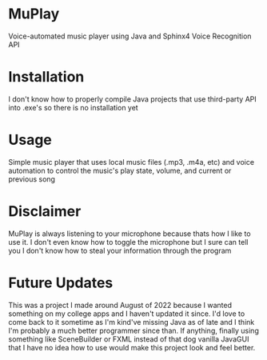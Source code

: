 # MuPlay
Voice-automated music player using Java and Sphinx4 Voice Recognition API

# Installation
I don't know how to properly compile Java projects that use third-party API into .exe's so there is no installation yet

# Usage
Simple music player that uses local music files (.mp3, .m4a, etc) and voice automation to control the music's play state, volume, and current or previous song

# Disclaimer
MuPlay is always listening to your microphone because thats how I like to use it. I don't even know how to toggle the microphone but I sure can tell you I don't know how to steal your information through the program

# Future Updates
This was a project I made around August of 2022 because I wanted something on my college apps and I haven't updated it since. I'd love to come back to it sometime as I'm kind've missing Java as of late and I think I'm probably a much better programmer since than. If anything, finally using something like SceneBuilder or FXML instead of that dog vanilla JavaGUI that I have no idea how to use would make this project look and feel better.
